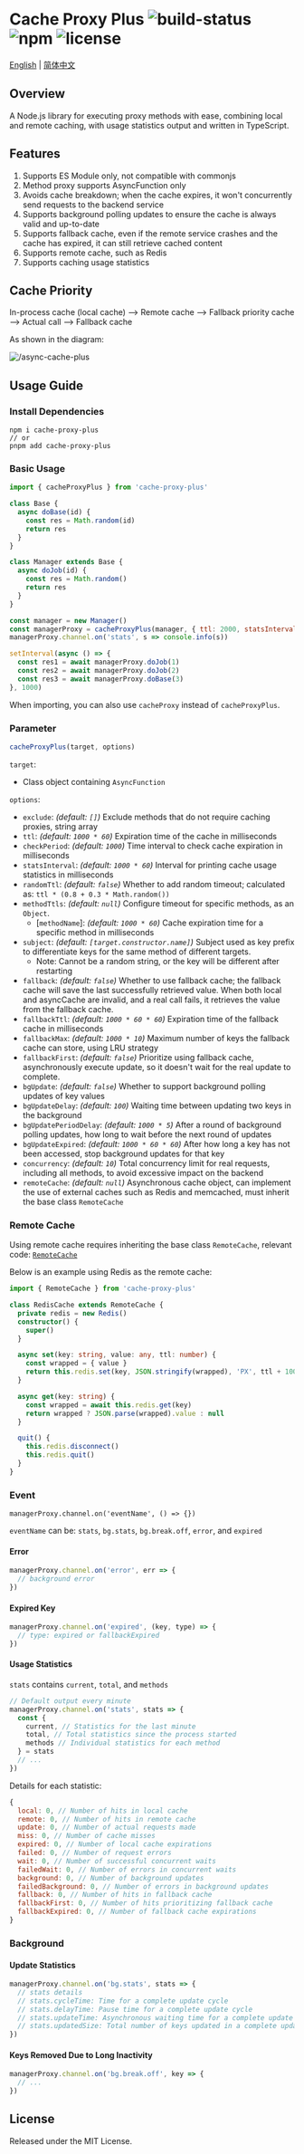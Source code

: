 # Cache Proxy Plus ![build-status](https://github.com/chakhsu/cache-proxy-plus/actions/workflows/ci.yml/badge.svg) ![npm](https://img.shields.io/npm/v/cache-proxy-plus) ![license](https://img.shields.io/npm/l/cache-proxy-plus)

[English](./README.md) | [简体中文](./README_CN.md)

## Overview

A Node.js library for executing proxy methods with ease, combining local and remote caching, with usage statistics output and written in TypeScript.

## Features

1. Supports ES Module only, not compatible with commonjs
2. Method proxy supports AsyncFunction only
3. Avoids cache breakdown; when the cache expires, it won't concurrently send requests to the backend service
4. Supports background polling updates to ensure the cache is always valid and up-to-date
5. Supports fallback cache, even if the remote service crashes and the cache has expired, it can still retrieve cached content
6. Supports remote cache, such as Redis
7. Supports caching usage statistics

## Cache Priority

In-process cache (local cache) --> Remote cache --> Fallback priority cache --> Actual call --> Fallback cache

As shown in the diagram:

![/async-cache-plus](./doc/async-cache-plus.svg)

## Usage Guide

### Install Dependencies

```vim
npm i cache-proxy-plus
// or
pnpm add cache-proxy-plus
```

### Basic Usage

```js
import { cacheProxyPlus } from 'cache-proxy-plus'

class Base {
  async doBase(id) {
    const res = Math.random(id)
    return res
  }
}

class Manager extends Base {
  async doJob(id) {
    const res = Math.random()
    return res
  }
}

const manager = new Manager()
const managerProxy = cacheProxyPlus(manager, { ttl: 2000, statsInterval: 1000 * 10 })
managerProxy.channel.on('stats', s => console.info(s))

setInterval(async () => {
  const res1 = await managerProxy.doJob(1)
  const res2 = await managerProxy.doJob(2)
  const res3 = await managerProxy.doBase(3)
}, 1000)
```

When importing, you can also use `cacheProxy` instead of `cacheProxyPlus`.

### Parameter

```js
cacheProxyPlus(target, options)
```

`target`:

- Class object containing `AsyncFunction`

`options`:

- `exclude`: _(default: `[]`)_ Exclude methods that do not require caching proxies, string array
- `ttl`: _(default: `1000 * 60`)_ Expiration time of the cache in milliseconds
- `checkPeriod`: _(default: `1000`)_ Time interval to check cache expiration in milliseconds
- `statsInterval`: _(default: `1000 * 60`)_ Interval for printing cache usage statistics in milliseconds
- `randomTtl`: _(default: `false`)_ Whether to add random timeout; calculated as: `ttl * (0.8 + 0.3 * Math.random())`
- `methodTtls`: _(default: `null`)_ Configure timeout for specific methods, as an `Object`.
  - [`methodName`]: _(default: `1000 * 60`)_ Cache expiration time for a specific method in milliseconds
- `subject`: _(default: `[target.constructor.name]`)_ Subject used as key prefix to differentiate keys for the same method of different targets.
  - Note: Cannot be a random string, or the key will be different after restarting
- `fallback`: _(default: `false`)_ Whether to use fallback cache; the fallback cache will save the last successfully retrieved value. When both local and asyncCache are invalid, and a real call fails, it retrieves the value from the fallback cache.
- `fallbackTtl`: _(default: `1000 * 60 * 60`)_ Expiration time of the fallback cache in milliseconds
- `fallbackMax`: _(default: `1000 * 10`)_ Maximum number of keys the fallback cache can store, using LRU strategy
- `fallbackFirst`: _(default: `false`)_ Prioritize using fallback cache, asynchronously execute update, so it doesn't wait for the real update to complete.
- `bgUpdate`: _(default: `false`)_ Whether to support background polling updates of key values
- `bgUpdateDelay`: _(default: `100`)_ Waiting time between updating two keys in the background
- `bgUpdatePeriodDelay`: _(default: `1000 * 5`)_ After a round of background polling updates, how long to wait before the next round of updates
- `bgUpdateExpired`: _(default: `1000 * 60 * 60`)_ After how long a key has not been accessed, stop background updates for that key
- `concurrency`: _(default: `10`)_ Total concurrency limit for real requests, including all methods, to avoid excessive impact on the backend
- `remoteCache`: _(default: `null`)_ Asynchronous cache object, can implement the use of external caches such as Redis and memcached, must inherit the base class `RemoteCache`

### Remote Cache

Using remote cache requires inheriting the base class `RemoteCache`, relevant code: [`RemoteCache`](./src/RemoteCache.ts)

Below is an example using Redis as the remote cache:

```ts
import { RemoteCache } from 'cache-proxy-plus'

class RedisCache extends RemoteCache {
  private redis = new Redis()
  constructor() {
    super()
  }

  async set(key: string, value: any, ttl: number) {
    const wrapped = { value }
    return this.redis.set(key, JSON.stringify(wrapped), 'PX', ttl + 100)
  }

  async get(key: string) {
    const wrapped = await this.redis.get(key)
    return wrapped ? JSON.parse(wrapped).value : null
  }

  quit() {
    this.redis.disconnect()
    this.redis.quit()
  }
}
```

### Event

```
managerProxy.channel.on('eventName', () => {})
```

`eventName` can be: `stats`, `bg.stats`, `bg.break.off`, `error`, and `expired`

#### Error

```js
managerProxy.channel.on('error', err => {
  // background error
})
```

#### Expired Key

```js
managerProxy.channel.on('expired', (key, type) => {
  // type: expired or fallbackExpired
})
```

#### Usage Statistics

`stats` contains `current`, `total`, and `methods`

```js
// Default output every minute
managerProxy.channel.on('stats', stats => {
  const {
    current, // Statistics for the last minute
    total, // Total statistics since the process started
    methods // Individual statistics for each method
  } = stats
  // ...
})
```

Details for each statistic:

```js
{
  local: 0, // Number of hits in local cache
  remote: 0, // Number of hits in remote cache
  update: 0, // Number of actual requests made
  miss: 0, // Number of cache misses
  expired: 0, // Number of local cache expirations
  failed: 0, // Number of request errors
  wait: 0, // Number of successful concurrent waits
  failedWait: 0, // Number of errors in concurrent waits
  background: 0, // Number of background updates
  failedBackground: 0, // Number of errors in background updates
  fallback: 0, // Number of hits in fallback cache
  fallbackFirst: 0, // Number of hits prioritizing fallback cache
  fallbackExpired: 0, // Number of fallback cache expirations
}
```

### Background

#### Update Statistics

```js
managerProxy.channel.on('bg.stats', stats => {
  // stats details
  // stats.cycleTime: Time for a complete update cycle
  // stats.delayTime: Pause time for a complete update cycle
  // stats.updateTime: Asynchronous waiting time for a complete update cycle
  // stats.updatedSize: Total number of keys updated in a complete update cycle
})
```

#### Keys Removed Due to Long Inactivity

```js
managerProxy.channel.on('bg.break.off', key => {
  // ...
})
```

## License

Released under the MIT License.
